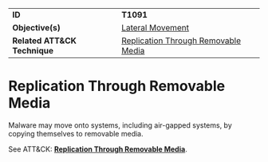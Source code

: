 |||
|---------|------------------------|
|**ID**|**T1091**|
|**Objective(s)**|[Lateral Movement](../lateral-movement)|
|**Related ATT&CK Technique**|[Replication Through Removable Media](https://attack.mitre.org/techniques/T1091)|


Replication Through Removable Media
===================================
Malware may move onto systems, including air-gapped systems, by copying themselves to removable media. 

See ATT&CK: [**Replication Through Removable Media**](https://attack.mitre.org/techniques/T1091).